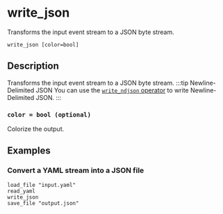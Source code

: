 # write_json

Transforms the input event stream to a JSON byte stream.

```tql
write_json [color=bool]
```

## Description

Transforms the input event stream to a JSON byte stream.
:::tip Newline-Delimited JSON
You can use the [`write_ndjson` operator](write_ndjson.md) to write Newline-Delimited JSON.
:::

### `color = bool (optional)`

Colorize the output.

## Examples

### Convert a YAML stream into a JSON file

```tql
load_file "input.yaml"
read_yaml
write_json
save_file "output.json"
```
